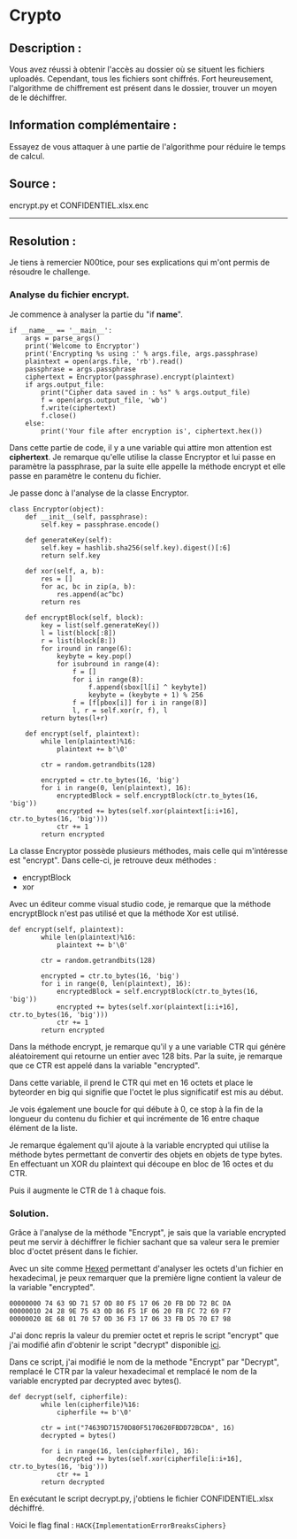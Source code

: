 # Crypto
## Description :
Vous avez réussi à obtenir l'accès au dossier où se situent les fichiers uploadés. Cependant, tous les fichiers sont chiffrés.
Fort heureusement, l'algorithme de chiffrement est présent dans le dossier, trouver un moyen de le déchiffrer.

## Information complémentaire : 
Essayez de vous attaquer à une partie de l'algorithme pour réduire le temps de calcul.

## Source :
encrypt.py et CONFIDENTIEL.xlsx.enc

---

## Resolution : 
Je tiens à remercier N00tice, pour ses explications qui m'ont permis de résoudre le challenge.
### Analyse du fichier encrypt.
Je commence à analyser la partie du "if __name__".
```
if __name__ == '__main__':
    args = parse_args()
    print('Welcome to Encryptor')
    print('Encrypting %s using :' % args.file, args.passphrase)
    plaintext = open(args.file, 'rb').read()
    passphrase = args.passphrase
    ciphertext = Encryptor(passphrase).encrypt(plaintext)
    if args.output_file:
        print("Cipher data saved in : %s" % args.output_file)
        f = open(args.output_file, 'wb')
        f.write(ciphertext)
        f.close()
    else:
        print('Your file after encryption is', ciphertext.hex())
```
Dans cette partie de code, il y a une variable qui attire mon attention est **ciphertext**.
Je remarque qu'elle utilise la classe Encryptor et lui passe en paramètre la passphrase, par la suite elle appelle la méthode encrypt et elle passe en paramètre le contenu du fichier.

Je passe donc à l'analyse de la classe Encryptor.
```
class Encryptor(object):
    def __init__(self, passphrase):
        self.key = passphrase.encode()

    def generateKey(self):
        self.key = hashlib.sha256(self.key).digest()[:6]
        return self.key

    def xor(self, a, b):
        res = []
        for ac, bc in zip(a, b):
            res.append(ac^bc)
        return res

    def encryptBlock(self, block):
        key = list(self.generateKey())
        l = list(block[:8])
        r = list(block[8:])
        for iround in range(6):
            keybyte = key.pop()
            for isubround in range(4):
                f = []
                for i in range(8):
                    f.append(sbox[l[i] ^ keybyte])
                    keybyte = (keybyte + 1) % 256
                f = [f[pbox[i]] for i in range(8)]
                l, r = self.xor(r, f), l
        return bytes(l+r)

    def encrypt(self, plaintext):
        while len(plaintext)%16:
            plaintext += b'\0'

        ctr = random.getrandbits(128)

        encrypted = ctr.to_bytes(16, 'big')
        for i in range(0, len(plaintext), 16):
            encryptedBlock = self.encryptBlock(ctr.to_bytes(16, 'big'))
            encrypted += bytes(self.xor(plaintext[i:i+16], ctr.to_bytes(16, 'big')))
            ctr += 1
        return encrypted 
```
La classe Encryptor possède plusieurs méthodes, mais celle qui m'intéresse est "encrypt". Dans celle-ci, je retrouve deux méthodes :
- encryptBlock
- xor

Avec un éditeur comme visual studio code, je remarque que la méthode encryptBlock n'est pas utilisé et que la méthode Xor est utilisé.
```
def encrypt(self, plaintext):
        while len(plaintext)%16:
            plaintext += b'\0'

        ctr = random.getrandbits(128)

        encrypted = ctr.to_bytes(16, 'big')
        for i in range(0, len(plaintext), 16):
            encryptedBlock = self.encryptBlock(ctr.to_bytes(16, 'big'))
            encrypted += bytes(self.xor(plaintext[i:i+16], ctr.to_bytes(16, 'big')))
            ctr += 1
        return encrypted 
```
Dans la méthode encrypt, je remarque qu'il y a une variable CTR qui génère aléatoirement qui retourne un entier avec 128 bits. Par la suite, je remarque que ce CTR est appelé dans la variable "encrypted". 

Dans cette variable, il prend le CTR qui met en 16 octets et place le byteorder en big qui signifie que l'octet le plus significatif est mis au début.

Je vois également une boucle for qui débute à 0, ce stop à la fin de la longueur du contenu du fichier et qui incrémente de 16 entre chaque élément de la liste.

Je remarque également qu'il ajoute à la variable encrypted qui utilise la méthode bytes permettant de convertir des objets en objets de type bytes. En effectuant un XOR du plaintext qui découpe en bloc de 16 octes et du CTR.

Puis il augmente le CTR de 1 à chaque fois.

### Solution.
Grâce à l'analyse de la méthode "Encrypt", je sais que la variable encrypted peut me servir à déchiffrer le fichier sachant que sa valeur sera le premier bloc d'octet présent dans le fichier. 

Avec un site comme [Hexed](https://hexed.it/) permettant d'analyser les octets d'un fichier en hexadecimal, je peux remarquer que la première ligne contient la valeur de la variable "encrypted".
```
00000000 74 63 9D 71 57 0D 80 F5 17 06 20 FB DD 72 BC DA
00000010 24 28 9E 75 43 0D 86 F5 1F 06 20 FB FC 72 69 F7
00000020 8E 68 01 70 57 0D 36 F3 17 06 33 FB D5 70 E7 98
```
J'ai donc repris la valeur du premier octet et repris le script "encrypt" que j'ai modifié afin d'obtenir le script "decrypt" disponible [ici](https://github.com/Lug0x/COSCTF/blob/main/Crypto/Crypto/decrypt.py).

Dans ce script, j'ai modifié le nom de la methode "Encrypt" par "Decrypt", remplacé le CTR par la valeur hexadecimal et remplacé le nom de la variable encrypted par decrypted avec bytes().
```
def decrypt(self, cipherfile):
        while len(cipherfile)%16:
            cipherfile += b'\0'

        ctr = int("74639D71570D80F5170620FBDD72BCDA", 16)
        decrypted = bytes()

        for i in range(16, len(cipherfile), 16):
            decrypted += bytes(self.xor(cipherfile[i:i+16], ctr.to_bytes(16, 'big')))
            ctr += 1
        return decrypted
```  
En exécutant le script decrypt.py, j'obtiens le fichier CONFIDENTIEL.xlsx déchiffré.

Voici le flag final : `HACK{ImplementationErrorBreaksCiphers}`